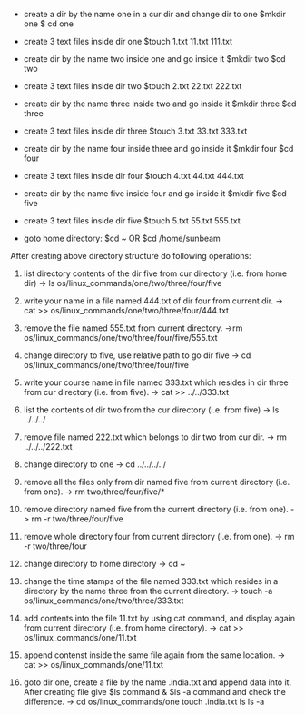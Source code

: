 - create a dir by the name one in a cur dir and change dir to one
$mkdir one
$ cd one


- create 3 text files inside dir one
$touch 1.txt 11.txt 111.txt

- create dir by the name two inside one and go inside it
$mkdir two
$cd two


- create 3 text files inside dir two
$touch 2.txt 22.txt 222.txt


- create dir by the name three inside two and go inside it
$mkdir three
$cd three


- create 3 text files inside dir three
$touch 3.txt 33.txt 333.txt


- create dir by the name four inside three and go inside it
$mkdir four
$cd four


- create 3 text files inside dir four
$touch 4.txt 44.txt 444.txt


- create dir by the name five inside four and go inside it
$mkdir five
$cd five


- create 3 text files inside dir five
$touch 5.txt 55.txt 555.txt


- goto home directory:
$cd ~ OR $cd /home/sunbeam




After creating above directory structure do following operations:
1. list directory contents of the dir five from cur directory (i.e. from home dir)
-> ls os/linux_commands/one/two/three/four/five

2. write your name in a file named 444.txt of dir four from current dir.
-> cat >> os/linux_commands/one/two/three/four/444.txt

3. remove the file named 555.txt from current directory.
->rm os/linux_commands/one/two/three/four/five/555.txt

4. change directory to five, use relative path to go dir five
-> cd os/linux_commands/one/two/three/four/five

5. write your course name in file named 333.txt which resides in dir three from cur directory (i.e. from five).
-> cat >> ../../333.txt

6. list the contents of dir two from the cur directory (i.e. from five)
-> ls ../../../

7. remove file named 222.txt which belongs to dir two from cur dir.
-> rm ../../../222.txt

8. change directory to one
-> cd ../../../../

9. remove all the files only from dir named five from current directory (i.e. from one).
-> rm two/three/four/five/*

10. remove directory named five from the current directory (i.e. from one).
-> rm -r two/three/four/five

11. remove whole directory four from current directory (i.e. from one).
-> rm -r two/three/four

12. change directory to home directory
-> cd ~

13. change the time stamps of the file named 333.txt which resides in a directory by
the name three from the current directory.
-> touch -a os/linux_commands/one/two/three/333.txt

14. add contents into the file 11.txt by using cat command, and display again from
current directory (i.e. from home directory).
-> cat >> os/linux_commands/one/11.txt

15. append contenst inside the same file again from the same location.
-> cat >> os/linux_commands/one/11.txt

16. goto dir one, create a file by the name .india.txt and append data into it.
After creating file give $ls command & $ls -a command and check the difference.
-> cd os/linux_commands/one
     touch .india.txt
     ls
     ls -a




